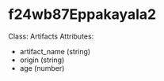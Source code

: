 # f24wb87Eppakayala2
Class: Artifacts
Attributes:
- artifact_name (string)
- origin (string)
- age (number)